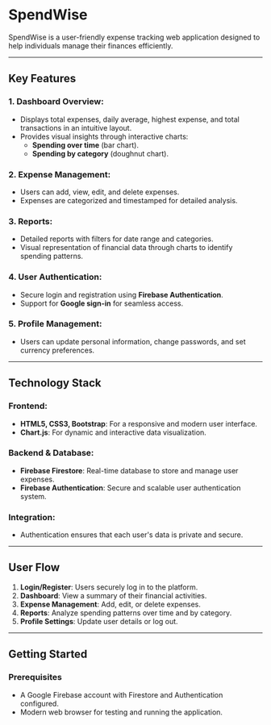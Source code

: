 # SpendWise

SpendWise is a user-friendly expense tracking web application designed to help individuals manage their finances efficiently.

---

## **Key Features**

### **1. Dashboard Overview:**
- Displays total expenses, daily average, highest expense, and total transactions in an intuitive layout.
- Provides visual insights through interactive charts:
  - **Spending over time** (bar chart).
  - **Spending by category** (doughnut chart).

### **2. Expense Management:**
- Users can add, view, edit, and delete expenses.
- Expenses are categorized and timestamped for detailed analysis.

### **3. Reports:**
- Detailed reports with filters for date range and categories.
- Visual representation of financial data through charts to identify spending patterns.

### **4. User Authentication:**
- Secure login and registration using **Firebase Authentication**.
- Support for **Google sign-in** for seamless access.

### **5. Profile Management:**
- Users can update personal information, change passwords, and set currency preferences.

---

## **Technology Stack**

### **Frontend:**
- **HTML5, CSS3, Bootstrap**: For a responsive and modern user interface.
- **Chart.js**: For dynamic and interactive data visualization.

### **Backend & Database:**
- **Firebase Firestore**: Real-time database to store and manage user expenses.
- **Firebase Authentication**: Secure and scalable user authentication system.

### **Integration:**
- Authentication ensures that each user's data is private and secure.

---

## **User Flow**

1. **Login/Register**: Users securely log in to the platform.
2. **Dashboard**: View a summary of their financial activities.
3. **Expense Management**: Add, edit, or delete expenses.
4. **Reports**: Analyze spending patterns over time and by category.
5. **Profile Settings**: Update user details or log out.

---

## **Getting Started**

### **Prerequisites**
- A Google Firebase account with Firestore and Authentication configured.
- Modern web browser for testing and running the application.

